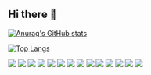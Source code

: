 ## Hi there 👋

[![Anurag's GitHub stats](https://github-readme-stats.vercel.app/api?username=Kimviruscool)](https://github.com/anuraghazra/github-readme-stats)

[![Top Langs](https://github-readme-stats.vercel.app/api/top-langs/?username=Kimviruscool)](https://github.com/anuraghazra/github-readme-stats)

<img src="https://img.shields.io/badge/bootstrap-E34F26?style=for-the-badge&logo=bootstrap&logoColor=white">
<img src="https://img.shields.io/badge/html-E34F26?style=for-the-badge&logo=html5&logoColor=white">
<img src="https://img.shields.io/badge/css-1572B6?style=for-the-badge&logo=css3&logoColor=white"> 
<img src="https://img.shields.io/badge/javascript-F7DF1E?style=for-the-badge&logo=javascript&logoColor=black"> 
<img src="https://img.shields.io/badge/react.js-E34F26?style=for-the-badge&logo=react&logoColor=white">
<img src="https://img.shields.io/badge/java-007396?style=for-the-badge&logo=java&logoColor=white"> 
<img src="https://img.shields.io/badge/python-3776AB?style=for-the-badge&logo=python&logoColor=white"> 
<img src="https://img.shields.io/badge/mysql-4479A1?style=for-the-badge&logo=mysql&logoColor=white"> 
<img src="https://img.shields.io/badge/flask-000000?style=for-the-badge&logo=flask&logoColor=white">
<img src="https://img.shields.io/badge/bootstrap-7952B3?style=for-the-badge&logo=bootstrap&logoColor=white">
<img src="https://img.shields.io/badge/apache tomcat-F8DC75?style=for-the-badge&logo=apachetomcat&logoColor=white">
<img src="https://img.shields.io/badge/github-181717?style=for-the-badge&logo=github&logoColor=white">
<img src="https://img.shields.io/badge/notion-181717?style=for-the-badge&logo=notion&logoColor=white">
<img src="https://img.shields.io/badge/slack-181717?style=for-the-badge&logo=slack&logoColor=white">

